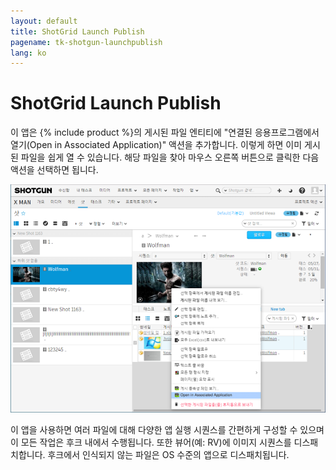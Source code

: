 ```yaml
---
layout: default
title: ShotGrid Launch Publish
pagename: tk-shotgun-launchpublish
lang: ko
---
```


# ShotGrid Launch Publish

이 앱은 {% include product %}의 게시된 파일 엔티티에 "연결된 응용프로그램에서 열기(Open in Associated Application)" 액션을 추가합니다. 이렇게 하면 이미 게시된 파일을 쉽게 열 수 있습니다. 해당 파일을 찾아 마우스 오른쪽 버튼으로 클릭한 다음 액션을 선택하면 됩니다.

![작업 FS](../images/apps/shotgun-launchpublish-open_assoc.png)

이 앱을 사용하면 여러 파일에 대해 다양한 앱 실행 시퀀스를 간편하게 구성할 수 있으며 이 모든 작업은 후크 내에서 수행됩니다. 또한 뷰어(예: RV)에 이미지 시퀀스를 디스패치합니다. 후크에서 인식되지 않는 파일은 OS 수준의 앱으로 디스패치됩니다.
